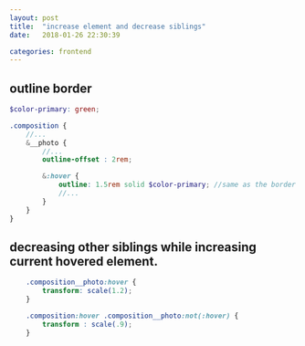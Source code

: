 ```yaml
---
layout: post
title:  "increase element and decrease siblings"
date:   2018-01-26 22:30:39

categories: frontend
---
```


## outline border
```scss
$color-primary: green;

.composition {
    //...
    &__photo {
        //...
        outline-offset : 2rem;

        &:hover {
            outline: 1.5rem solid $color-primary; //same as the border property
            //...
        }
    }
}
```

## decreasing other siblings while increasing current hovered element.
```scss
    .composition__photo:hover {
        transform: scale(1.2);
    }

    .composition:hover .composition__photo:not(:hover) {
        transform : scale(.9);
    }
```